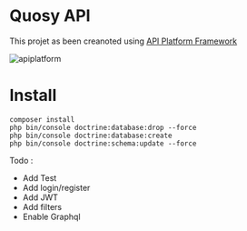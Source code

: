 # Quosy API

This projet as been creanoted using [API Platform Framework](https://api-platform.com)

![apiplatform](https://dunglas.fr/slides/forum-php-2015/img/api-platform-logo-500x500.png)

# Install 

```
composer install
php bin/console doctrine:database:drop --force
php bin/console doctrine:database:create
php bin/console doctrine:schema:update --force

```

Todo :
- Add Test
- Add login/register
- Add JWT
- Add filters
- Enable Graphql
